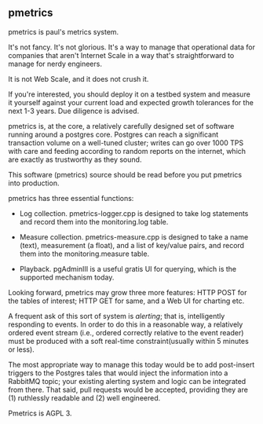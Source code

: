 pmetrics
---


pmetrics is paul's metrics system.

It's not fancy. It's not glorious. It's a way to manage that
operational data for companies that aren't Internet Scale in a way
that's straightforward to manage for nerdy engineers.

It is not Web Scale, and it does not crush it.

If you're interested, you should deploy it on a testbed system and
measure it yourself against your current load and expected growth
tolerances for the next 1-3 years. Due diligence is advised.


pmetrics is, at the core, a relatively carefully designed set of
software running around a postgres core. Postgres can reach a
significant transaction volume on a well-tuned cluster; writes can go
over 1000 TPS with care and feeding according to random reports on the
internet, which are exactly as trustworthy as they sound.

This software (pmetrics) source should be read before you put pmetrics
into production.

pmetrics has three essential functions:

- Log collection. pmetrics-logger.cpp is designed to take log
statements and record them into the monitoring.log table.

- Measure collection. pmetrics-measure.cpp is designed to take a name
(text), measurement (a float), and a list of key/value pairs, and
record them into the monitoring.measure table.

- Playback. pgAdminIII is a useful gratis UI for querying, which is
the supported mechanism today.


Looking forward, pmetrics may grow three more features: HTTP POST for
the tables of interest; HTTP GET for same, and a Web UI for charting
etc.

A frequent ask of this sort of system is *alerting*; that is,
intelligently responding to events. In order to do this in a
reasonable way, a relatively ordered event stream (i.e., ordered
correctly relative to the event reader) must be produced with a soft
real-time constraint(usually within 5 minutes or less).

The most appropriate way to manage this today would be to add
post-insert triggers to the Postgres tales that would inject the
information into a RabbitMQ topic; your existing alerting system and
logic can be integrated from there. That said, pull requests would be
accepted, providing they are (1) ruthlessly readable and (2) well
engineered.



Pmetrics is AGPL 3.
